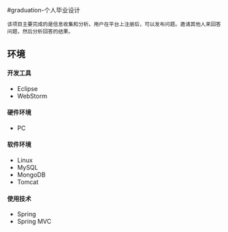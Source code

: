 

 #graduation-个人毕业设计

	该项目主要完成的是信息收集和分析。用户在平台上注册后，可以发布问题。邀请其他人来回答问题，然后分析回答的结果。

## 环境 ##
#### 开发工具 ####
- Eclipse
- WebStorm
#### 硬件环境 ####
- PC
#### 软件环境 ####
- Linux
- MySQL
- MongoDB
- Tomcat
#### 使用技术 ####
- Spring
- Spring MVC

